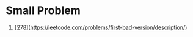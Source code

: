 # Small Problem
1. [[278](https://github.com/NguyenDaiSon/practice-go/blob/main/small_problems/278.rs)](https://leetcode.com/problems/first-bad-version/description/)
